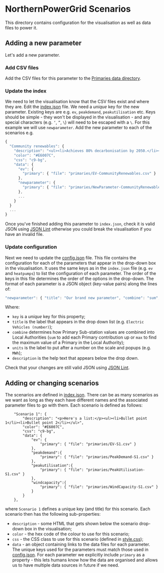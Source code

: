 # NorthernPowerGrid Scenarios

This directory contains configuration for the visualisation as well as data files to power it.

## Adding a new parameter

Let's add a new parameter. 

### Add CSV files

Add the CSV files for this parameter to the [Primaries data directory](https://github.com/odileeds/northern-powergrid/tree/master/data/scenarios/primaries).

### Update the index

We need to let the visualisation know that the CSV files exist and where they are. Edit the [index.json](https://github.com/odileeds/northern-powergrid/blob/master/data/scenarios/index.json) file. We need a _unique_ key for the new parameter. Existing keys are e.g. `ev`, `peakdemand`, `peakutilisation` etc. Keys should be simple - they won't be displayed in the visualisation - and any special characters (e.g. `‘`, `”`, `\`) will need to be escaped with a `\`. For this example we will use `newparameter`. Add the new parameter to each of the scenarios e.g.

```javascript
{
  "Community renewables": {
    "description": "<ul><li>Achieves 80% decarbonisation by 2050.</li><li>Local energy schemes flourish.</li></ul>",
    "color": "#E6007C",
    "css": "c9-bg",
    "data": {
      "ev": {
        "primary": { "file": "primaries/EV-CommunityRenewables.csv" }
      },
      "newparameter": {
        "primary": { "file": "primaries/NewParameter-CommunityRenewables.csv" }
      },
      ...
    }
  }
  ...
}
```
Once you've finished adding this parameter to `index.json`, check it is valid JSON using [JSON Lint](https://jsonlint.com/) otherwise you could break the visualisation if you have an invalid file.

### Update configuration

Next we need to update the [config.json](config.json) file. This file contains the configuration for each of the parameters that appear in the drop-down box in the visualisation. It uses the same keys as in the `index.json` file (e.g. `ev` and `heatpumps`) to list the configuration of each parameter. The order of the keys in this file determines the order of the options in the drop-down. The format of each parameter is a JSON object (key-value pairs) along the lines of:

```javascript
"newparameter": { "title": "Our brand new parameter", "combine": "sum", "units":"", "dp": 0, "description": "The short description that appears below the drop down" }
```

Where:
* `key` is a _unique_ key for this property;
* `title` is the label that appears in the drop down list (e.g. `Electric Vehicles (number)`);
* `combine` determines how Primary Sub-station values are combined into Local Authorities (`sum` to add each Primary contribution up or `max` to find the maximum value of a Primary in the Local Authority);
* `units` is the label to put after a number on the scale and popups (e.g. `MWh`);
* `description` is the help text that appears below the drop down.

Check that your changes are still valid JSON using [JSON Lint](https://jsonlint.com/).

## Adding or changing scenarios

The scenarios are defined in [index.json](index.json). There can be as many scenarios as we want as long as they each have different names and the associated parameter files to go with them. Each scenario is defined as follows:

```
	"Scenario 1": {
		"description": "<p>Here's a list:</p><ul><li>Bullet point 1</li><li>Bullet point 2</li></ul>",
		"color": "#E6007C",
		"css": "c9-bg",
		"data": {
			"ev": {
				"primary": { "file": "primaries/EV-S1.csv" }
			},
			"peakdemand":{
				"primary": { "file": "primaries/PeakDemand-S1.csv" }
			},
			"peakutilisation":{
				"primary": { "file": "primaries/PeakUtilisation-S1.csv" }
			},
			"windcapacity":{
				"primary": { "file": "primaries/WindCapacity-S1.csv" }
			}
		}
	},
```

where `Scenario 1` defines a unique key (and title) for this scenario. Each scenario then has the following sub-properties:

* `description` - some HTML that gets shown below the scenario drop-down box in the visualisation;
* `color` - the hex code of the colour to use for this scenario;
* `css` - the CSS class to use for this scenario (defined in [style.css](../resources/style.css));
* `data` - an object containing links to the data files for each parameter. The unique keys used for the parameters must match those used in [config.json](config.json). For each parameter we explicitly include `primary` as a property - this lets humans know how the data are organised and allows us to have multiple data sources in future if we need.
